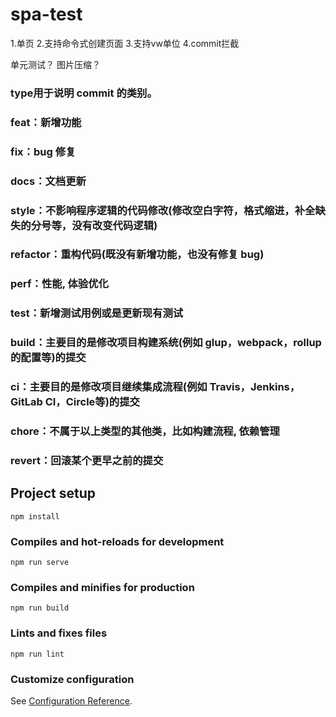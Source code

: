 # spa-test
1.单页
2.支持命令式创建页面
3.支持vw单位
4.commit拦截

单元测试？
图片压缩？

### type用于说明 commit 的类别。

### feat：新增功能
### fix：bug 修复
### docs：文档更新
### style：不影响程序逻辑的代码修改(修改空白字符，格式缩进，补全缺失的分号等，没有改变代码逻辑)
### refactor：重构代码(既没有新增功能，也没有修复 bug)
### perf：性能, 体验优化
### test：新增测试用例或是更新现有测试
### build：主要目的是修改项目构建系统(例如 glup，webpack，rollup 的配置等)的提交
### ci：主要目的是修改项目继续集成流程(例如 Travis，Jenkins，GitLab CI，Circle等)的提交
### chore：不属于以上类型的其他类，比如构建流程, 依赖管理
### revert：回滚某个更早之前的提交



## Project setup
```
npm install
```

### Compiles and hot-reloads for development
```
npm run serve
```

### Compiles and minifies for production
```
npm run build
```

### Lints and fixes files
```
npm run lint
```

### Customize configuration
See [Configuration Reference](https://cli.vuejs.org/config/).
